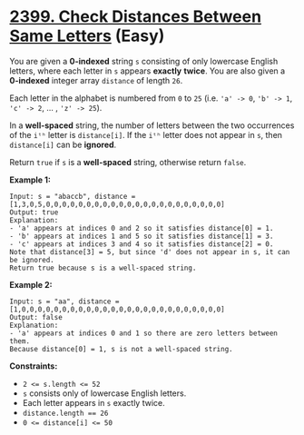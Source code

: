 # [2399. Check Distances Between Same Letters][link] (Easy)

[link]: https://leetcode.com/problems/check-distances-between-same-letters/

You are given a **0-indexed** string `s` consisting of only lowercase English letters, where each
letter in `s` appears **exactly** **twice**. You are also given a **0-indexed** integer array
`distance` of length `26`.

Each letter in the alphabet is numbered from `0` to `25` (i.e. `'a' -> 0`, `'b' -> 1`, `'c' -> 2`, ...
, `'z' -> 25`).

In a **well-spaced** string, the number of letters between the two occurrences of the `iᵗʰ` letter is
`distance[i]`. If the `iᵗʰ` letter does not appear in `s`, then `distance[i]` can be **ignored**.

Return `true` if  `s` is a **well-spaced** string, otherwise return  `false`.

**Example 1:**

```
Input: s = "abaccb", distance = [1,3,0,5,0,0,0,0,0,0,0,0,0,0,0,0,0,0,0,0,0,0,0,0,0,0]
Output: true
Explanation:
- 'a' appears at indices 0 and 2 so it satisfies distance[0] = 1.
- 'b' appears at indices 1 and 5 so it satisfies distance[1] = 3.
- 'c' appears at indices 3 and 4 so it satisfies distance[2] = 0.
Note that distance[3] = 5, but since 'd' does not appear in s, it can be ignored.
Return true because s is a well-spaced string.
```

**Example 2:**

```
Input: s = "aa", distance = [1,0,0,0,0,0,0,0,0,0,0,0,0,0,0,0,0,0,0,0,0,0,0,0,0,0]
Output: false
Explanation:
- 'a' appears at indices 0 and 1 so there are zero letters between them.
Because distance[0] = 1, s is not a well-spaced string.
```

**Constraints:**

- `2 <= s.length <= 52`
- `s` consists only of lowercase English letters.
- Each letter appears in `s` exactly twice.
- `distance.length == 26`
- `0 <= distance[i] <= 50`

